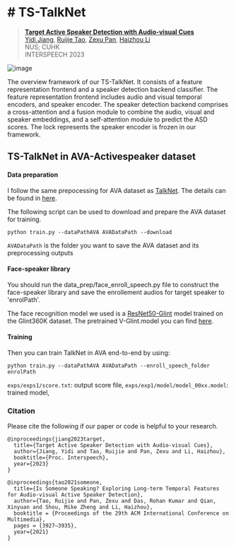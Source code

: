 # # TS-TalkNet


> [**Target Active Speaker Detection with Audio-visual Cues**](https://arxiv.org/abs/2305.12831)<br>
> [Yidi Jiang](https://scholar.google.com/citations?user=le6gC58AAAAJ&hl=en&oi=ao), [Ruijie Tao](https://scholar.google.com/citations?user=sdXITx8AAAAJ&hl=en), [Zexu Pan](https://scholar.google.com/citations?user=GGIBU74AAAAJ&hl=en), [Haizhou Li](https://colips.org/~eleliha/)<br>
> NUS; CUHK <br>
> INTERSPEECH 2023

![image](https://github.com/Jiang-Yidi/TS-TalkNet/blob/main/overview.png)

The overview framework of our TS-TalkNet. It consists of a feature representation frontend and a speaker detection backend classifier. The feature representation frontend includes audio and visual temporal encoders, and speaker encoder. The speaker detection backend comprises a cross-attention and a fusion module to combine the audio, visual and speaker embeddings, and a self-attention module to predict the ASD scores. The lock represents the speaker encoder is frozen in our framework.

## TS-TalkNet in AVA-Activespeaker dataset

#### Data preparation

I follow the same prepocessing for AVA dataset as [TalkNet](https://arxiv.org/pdf/2107.06592.pdf). The details can be found in [here](https://github.com/TaoRuijie/TalkNet_ASD/blob/main/utils/tools.py#L34).

The following script can be used to download and prepare the AVA dataset for training.

```
python train.py --dataPathAVA AVADataPath --download 
```

`AVADataPath` is the folder you want to save the AVA dataset and its preprocessing outputs

#### Face-speaker library

You should run the data_prep/face_enroll_speech.py file to construct the face-speaker library and save the enrollement audios for target speaker to 'enrolPath'.

The face recognition model we used is a [ResNet50-Glint](https://github.com/deepinsight/insightface/tree/master/recognition/arcface_torch) model trained on the Glint360K dataset. 
The pretrained V-Glint.model you can find [here](https://drive.google.com/drive/folders/1W3c6V5bfGZTfwJLJq6ORSXXCLAsG7l2U).

#### Training
Then you can train TalkNet in AVA end-to-end by using:
```
python train.py --dataPathAVA AVADataPath --enroll_speech_folder enrolPath
```
`exps/exps1/score.txt`: output score file, `exps/exp1/model/model_00xx.model`: trained model,


### Citation

Please cite the following if our paper or code is helpful to your research.
```
@inproceedings{jiang2023target,
  title={Target Active Speaker Detection with Audio-visual Cues},
  author={Jiang, Yidi and Tao, Ruijie and Pan, Zexu and Li, Haizhou},
  booktitle={Proc. Interspeech},
  year={2023}
}

@inproceedings{tao2021someone,
  title={Is Someone Speaking? Exploring Long-term Temporal Features for Audio-visual Active Speaker Detection},
  author={Tao, Ruijie and Pan, Zexu and Das, Rohan Kumar and Qian, Xinyuan and Shou, Mike Zheng and Li, Haizhou},
  booktitle = {Proceedings of the 29th ACM International Conference on Multimedia},
  pages = {3927–3935},
  year={2021}
}
```